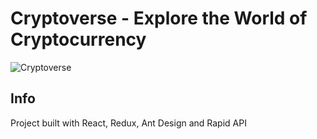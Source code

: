 # Cryptoverse - Explore the World of Cryptocurrency

![Cryptoverse](https://i.ibb.co/8gh5Jc8/image.png)

## Info

Project built with React, Redux, Ant Design and Rapid API 